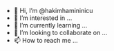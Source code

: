 - 👋 Hi, I’m @hakimhamininicu
- 👀 I’m interested in ...
- 🌱 I’m currently learning ...
- 💞️ I’m looking to collaborate on ...
- 📫 How to reach me ...

<!---
hakimhamininicu/hakimhamininicu is a ✨ special ✨ repository because its `README.md` (this file) appears on your GitHub profile.
You can click the Preview link to take a look at your changes.
--->
